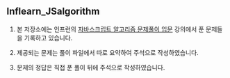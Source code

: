 ## Inflearn_JSalgorithm


1. 본 저장소에는 인프런의 [자바스크립트 알고리즘 문제풀이 입문](https://www.inflearn.com/course/%EC%9E%90%EB%B0%94%EC%8A%A4%ED%81%AC%EB%A6%BD%ED%8A%B8-%EC%95%8C%EA%B3%A0%EB%A6%AC%EC%A6%98-%EB%AC%B8%EC%A0%9C%ED%92%80%EC%9D%B4#) 강의에서 푼 문제들을 기록하고 있습니다.

2. 제공되는 문제는 풀이 파일에서 따로 요약하여 주석으로 작성하였습니다.

3. 문제의 정답은 직접 푼 풀이 뒤에 주석으로 작성하였습니다.

